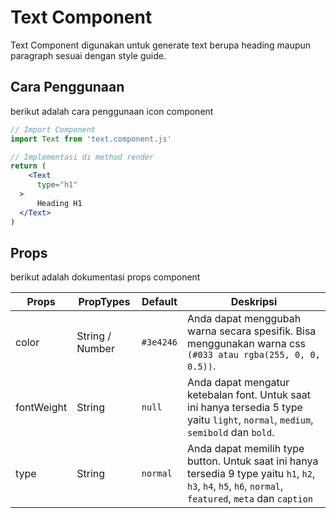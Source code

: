 # Text Component

Text Component digunakan untuk generate text berupa heading maupun paragraph sesuai dengan style guide.

## Cara Penggunaan
berikut adalah cara penggunaan icon component

```jsx
// Import Component
import Text from 'text.component.js'

// Implementasi di method render
return (
    <Text
      type="h1"
  >
      Heading H1
  </Text>
)
```

## Props
berikut adalah dokumentasi props component

| Props | PropTypes | Default | Deskripsi |
|-------|-----------|---------|-----------|
|color|String / Number|`#3e4246`|Anda dapat menggubah warna  secara spesifik. Bisa menggunakan warna css `(#033 atau rgba(255, 0, 0, 0.5))`.|
|fontWeight|String|`null`|Anda dapat mengatur ketebalan font. Untuk saat ini hanya tersedia 5 type yaitu `light`, `normal`, `medium`, `semibold` dan `bold`.|
|type|String|`normal`|Anda dapat memilih type button. Untuk saat ini hanya tersedia 9 type yaitu `h1`, `h2`, `h3`, `h4`, `h5`, `h6`, `normal`, `featured`, `meta` dan `caption`|
